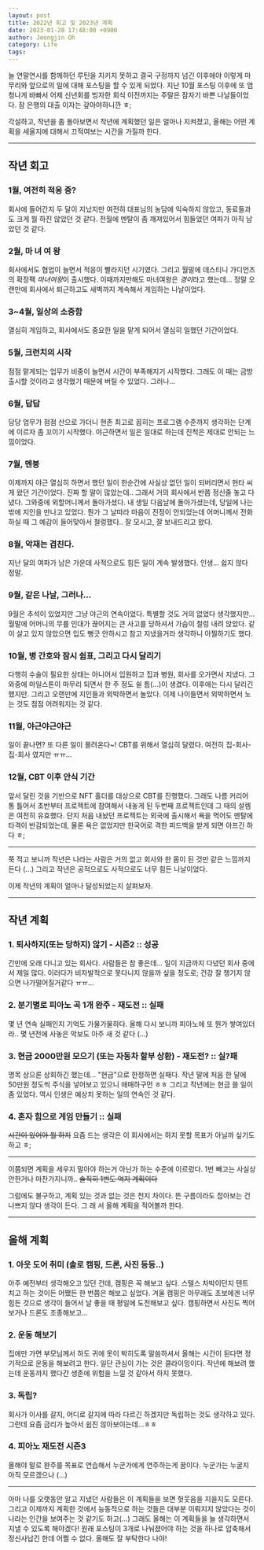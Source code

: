 ```yaml
---
layout: post
title: 2022년 회고 및 2023년 계획
date: 2023-01-28 17:48:00 +0900
author: Jeongjin Oh
category: Life
tags: 
---
```


늘 연말연시를 함께하던 루틴을 지키지 못하고 결국 구정까지 넘긴 이후에야 이렇게 마무리와 앞으로의 일에 대해 포스팅을 할 수 있게 되었다. 지난 10월 포스팅 이후에 또 엄청나게 바빠서 어제 신년회를 빙자한 회식 이전까지는 주말은 잠자기 바쁜 나날들이었다. 잠 은행의 대출 이자는 갚아야하니깐 ㅎ;

각설하고, 작년을 좀 돌아보면서 작년에 계획했던 일은 얼마나 지켜졌고, 올해는 어떤 계획을 세울지에 대해서 끄적여보는 시간을 가질까 한다.

---

## 작년 회고

### 1월, 여전히 적응 중?

회사에 들어간지 두 달이 지났지만 여전히 대표님의 농담에 익숙하지 않았고, 동료들과도 크게 뭘 하진 않았던 것 같다. 전월에 멘탈이 좀 깨져있어서 힘들었던 여파가 아직 남았던 것 같다.

### 2월, 마 녀 여 왕

회사에서도 협업이 늘면서 적응이 빨라지던 시기였다. 그리고 월말에 데스티니 가디언즈의 확장팩 *마녀여왕*이 출시했다. 이때까지만해도 마녀여왕은 *경이*라고 했는데... 정말 오랜만에 회사에서 퇴근하고도 새벽까지 계속해서 게임하는 나날이었다.

### 3~4월, 일상의 소중함

열심히 게임하고, 회사에서도 중요한 일을 맡게 되어서 열심히 일했던 기간이었다.

### 5월, 크런치의 시작

점점 맡게되는 업무가 비중이 늘면서 시간이 부족해지기 시작했다. 그래도 이 때는 금방 출시할 것이라고 생각했기 때문에 버틸 수 있었다. 그러나...

### 6월, 답답

담당 업무가 점점 산으로 가더니 현존 최고로 꼽히는 프로그램 수준까지 생각하는 단계에 이르자 좀 꼬이기 시작했다. 야근하면서 일은 일대로 하는데 진척은 제대로 안되는 느낌이었다.

### 7월, 멘붕

이제까지 야근 열심히 하면서 했던 일이 한순간에 사실상 없던 일이 되버리면서 현타 씨게 왔던 기간이었다. 진짜 할 말이 많았는데.. 그래서 거의 회사에서 반쯤 정신줄 놓고 다녔다. 그와중에 외할머니께서 돌아가셨다. 내 생일 다음날에 돌아가셨는데, 당일에 나는 밖에 지인을 만나고 있었다. 뭔가 그 날따라 마음이 진정이 안되었는데 어머니께서 전화하실 때 그 예감이 들어맞아서 철렁했다.. 잘 모시고, 잘 보내드리고 왔다. 

### 8월, 악재는 겹친다.

지난 달의 여파가 남은 가운데 사적으로도 힘든 일이 계속 발생했다. 인생... 쉽지 않다 정말.

### 9월, 같은 나날, 그러나...

9월은 추석이 있었지만 그냥 야근의 연속이었다. 특별할 것도 거의 없었다 생각했지만... 월말에 어머니의 무릎 인대가 끊어지는 큰 사고를 당하셔서 가슴이 철렁 내려 앉았다. 같이 살고 있지 않았으면 입도 뻥긋 안하시고 참고 지냈을거라 생각하니 아찔하기도 했다.

### 10월, 병 간호와 잠시 쉼표, 그리고 다시 달리기

다행히 수술이 필요한 상태는 아니어서 입원하고 집과 병원, 회사를 오가면서 지냈다. 그 와중에 마일스톤이 마무리 되면서 한 주 정도 쉴 틈(...)이 생겼다. 이후에는 다시 달리긴 했지만. 그리고 오랜만에 지인들과 외박하면서 놀았다. 이제 나이들면서 외박하면서 노는 것도 점점 어려워지는 것 같다. 

### 11월, 야근야근야근

일이 끝나면? 또 다른 일이 몰려온다~! CBT를 위해서 열심히 달렸다. 여전히 집-회사-집-회사 였지만 ㅠㅠ...

### 12월, CBT 이후 안식 기간

앞서 달린 것을 기반으로 NFT 홀더를 대상으로 CBT를 진행했다. 그래도 나름 커리어 통 틀어서 초반부터 프로젝트에 참여해서 내놓게 된 두번째 프로젝트인데 그 때의 설렘은 여전히 유효했다. 단지 처음 내놨던 프로젝트는 외국에 출시해서 욕을 먹어도 멘탈에 타격이 반감되었는데, 물론 욕은 없었지만 한국어로 격한 피드백을 받게 되면 아프긴 하다 ㅎ;

---

쭉 적고 보니까 작년은 나라는 사람은 거의 없고 회사와 한 몸이 된 것만 같은 느낌까지 든다 (...) 그리고 작년은 공적으로도 사적으로도 너무 힘든 나날이었다.

이제 작년의 계획이 얼마나 달성되었는지 살펴보자.

---

## 작년 계획

### 1. 퇴사하지(또는 당하지) 않기 - 시즌2 :: 성공

간만에 오래 다니고 있는 회사다. 사람들은 참 좋은데... 일이 지금까지 다녔던 회사 중에서 제일 많다. 이러다가 비자발적으로 못다니지 않을까 싶을 정도로; 건강 잘 챙기지 않으면 나가떨어질거같다 ㅠㅠ...

### 2. 분기별로 피아노 곡 1개 완주 - 재도전 :: 실패

몇 년 연속 실패인지 기억도 가물가물하다. 올해 다시 보니까 피아노에 또 뭔가 쌓여있더라.. 몇 년전에 사놓은 악보도 아주 새 것 같다 (...)

### 3. 현금 2000만원 모으기 (또는 자동차 할부 상환) - 재도전? :: 실?패

명목 상으론 상회하긴 했는데... "현금"으로 한정하면 실패다. 작년 말에 처음 한 달에 50만원 정도씩 주식을 넣어보고 있으니 애매하구먼 ㅎㅎ 그리고 작년에는 현금 쓸 일이 좀 있었다. 역시 인생은 예상치 못하는 일의 연속인 것 같다.

### 4. 혼자 힘으로 게임 만들기 :: 실패

~~시간이 있어야 뭘 하지~~ 요즘 드는 생각은 이 회사에서는 하지 못할 목표가 아닐까 싶기도 하고 ㅎ;

---

이쯤되면 계획을 세우지 말아야 하는거 아닌가 하는 수준에 이르렀다. 1번 빼고는 사실상 안한거나 마찬가지니까.. ~~솔직히 1번도 억지 계획이다~~

그럼에도 불구하고, 계획 있는 것과 없는 것은 천지 차이다. 뜬 구름이라도 잡아보는 건 나쁘지 않다 생각이 든다. 그 래 서 올해 계획을 적어볼까 한다.

---

## 올해 계획

### 1. 아웃 도어 취미 (솔로 캠핑, 드론, 사진 등등..)

아주 예전부터 생각해오고 있던 건데, 캠핑은 꼭 해보고 싶다. 스텔스 차박이던지 텐트 치고 하는 것이든 어쨌든 한 번쯤은 해보고 싶었다. 겨울 캠핑은 아무래도 초보에겐 너무 힘든 것으로 생각이 들어서 날 좋을 때 평일에 도전해보고 싶다. 캠핑하면서 사진도 찍어보거나 드론도 조종해보고...

### 2. 운동 해보기

집에만 가면 부모님께서 하도 귀에 못이 박히도록 말씀하셔서 올해는 시간이 된다면 정기적으로 운동을 해보려고 한다. 일단 관심이 가는 것은 클라이밍이다. 작년에 해보려 했는데 운동까지 했다간 생존에 위험을 느낄 것 같아서 하지 못했다.

### 3. 독립?

회사가 이사를 갈지, 어디로 갈지에 따라 다르긴 하겠지만 독립하는 것도 생각하고 있다. 그런데 요즘 금리가 높아서 쉽진 않아보이는데...ㅎㅎ

### 4. 피아노 재도전 시즌3

올해야 말로 완주를 목표로 연습해서 누군가에게 연주하는게 꿈이다. 누군가는 누굴지 아직 모르겠으나 (...)

---

아마 나를 오랫동안 알고 지냈던 사람들은 이 계획들을 보면 헛웃음을 지을지도 모른다. 그리고 이제까지 계획한 것에서 능동적으로 하는 것들은 대부분 이뤄지지 않았다는 것이 나라는 인간을 보여주는 것 같기도 하고(...) 그래도 올해는 이 계획들을 늘 생각하면서 지낼 수 있도록 해야겠다! 원래 포스팅이 3개로 나눠졌어야 하는 것을 하나로 압축해서 정신사납긴 한데 어쩔 수 없다. 올해도 잘 부탁한다 나야!